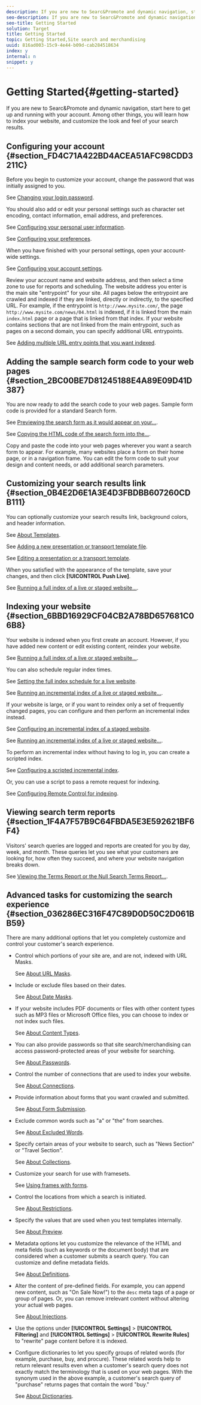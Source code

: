 ```yaml
---
description: If you are new to Searc&Promote and dynamic navigation, start here to get up and running with your account. Among other things, you will learn how to index your website, and customize the look and feel of your search results.
seo-description: If you are new to Searc&Promote and dynamic navigation, start here to get up and running with your account. Among other things, you will learn how to index your website, and customize the look and feel of your search results.
seo-title: Getting Started
solution: Target
title: Getting Started
topic: Getting Started,Site search and merchandising
uuid: 816ad003-15c9-4e44-b09d-cab284518634
index: y
internal: n
snippet: y
---
```


# Getting Started{#getting-started}

If you are new to Searc&Promote and dynamic navigation, start here to get up and running with your account. Among other things, you will learn how to index your website, and customize the look and feel of your search results.

## Configuring your account {#section_FD4C71A422BD4ACEA51AFC98CDD3211C}

Before you begin to customize your account, change the password that was initially assigned to you.

See [Changing your login password](c-about-settings-menu/c-about-my-profile-menu.md#task_F5FF13AAD1514FE997C8882D4537C0C9).

You should also add or edit your personal settings such as character set encoding, contact information, email address, and preferences.

See [Configuring your personal user information](c-about-settings-menu/c-about-my-profile-menu.md#task_A11A3BE2527B4204B896E04303B04AA6).

See [Configuring your preferences](c-about-settings-menu/c-about-my-profile-menu.md#task_5E06BF565C284C2EBBE18E10A1C4BFBB).

When you have finished with your personal settings, open your account-wide settings.

See [Configuring your account settings](c-about-settings-menu/c-about-account-options-menu.md#task_80A38D0C8E4F453395BD67B81E4B45D9).

Review your account name and website address, and then select a time zone to use for reports and scheduling. The website address you enter is the main site "entrypoint" for your site. All pages below the entrypoint are crawled and indexed if they are linked, directly or indirectly, to the specified URL. For example, if the entrypoint is `http://www.mysite.com/`, the page `http://www.mysite.com/news/04.html` is indexed, if it is linked from the main `index.html` page or a page that is linked from that index. If your website contains sections that are not linked from the main entrypoint, such as pages on a second domain, you can specify additional URL entrypoints.

See [Adding multiple URL entry points that you want indexed](c-about-settings-menu/c-about-crawling-menu.md#task_2338A47387D74CFDAC4D4EF4A367ED45).

## Adding the sample search form code to your web pages {#section_2BC00BE7D81245188E4A89E09D41D387}

You are now ready to add the search code to your web pages. Sample form code is provided for a standard Search form.

See [Previewing the search form as it would appear on your...](c-about-auto-complete.md#task_437B35EFA5424603A08AF8E79E6B4714).

See [Copying the HTML code of the search form into the...](c-about-auto-complete.md#task_A3A01EA800F24C0AA33902387E0362C7).

Copy and paste the code into your web pages wherever you want a search form to appear. For example, many websites place a form on their home page, or in a navigation frame. You can edit the form code to suit your design and content needs, or add additional search parameters.

## Customizing your search results link {#section_0B4E2D6E1A3E4D3FBDBB607260CDB111}

You can optionally customize your search results link, background colors, and header information.

See [About Templates](c-about-design-menu/c-about-templates.md#concept_06EB481B14864E18A8AE2BCD1D6EF0B5).

See [Adding a new presentation or transport template file](c-about-design-menu/c-about-templates.md#task_73199757B6E748CAA604902FF913F012).

See [Editing a presentation or a transport template](c-about-design-menu/c-about-templates.md#task_800E0E2265C34C028C92FEB5A1243EC3).

When you satisfied with the appearance of the template, save your changes, and then click **[!UICONTROL Push Live]**.

See [Running a full index of a live or staged website...](c-about-index-menu/c-about-full-index.md#task_F7FE04D8A1654A7787FCCA31B45EB42D).

## Indexing your website {#section_6BBD16929CF04CB2A78BD657681C06B8}

Your website is indexed when you first create an account. However, if you have added new content or edit existing content, reindex your website.

See [Running a full index of a live or staged website...](c-about-index-menu/c-about-full-index.md#task_F7FE04D8A1654A7787FCCA31B45EB42D).

You can also schedule regular index times.

See [Setting the full index schedule for a live website](c-about-index-menu/c-about-full-index.md#task_6760F3256D004A228B38968DF15421F0).

See [Running an incremental index of a live or staged website...](c-about-index-menu/c-about-incremental-index.md#task_9BFB6157F3884B2FAECB7E0E9CA318CB).

If your website is large, or if you want to reindex only a set of frequently changed pages, you can configure and then perform an incremental index instead.

See [Configuring an incremental index of a staged website](c-about-index-menu/c-about-incremental-index.md#task_46A367B0786C4C90BFFA5D3F95FD86C0).

See [Running an incremental index of a live or staged website...](c-about-index-menu/c-about-incremental-index.md#task_9BFB6157F3884B2FAECB7E0E9CA318CB).

To perform an incremental index without having to log in, you can create a scripted index.

See [Configuring a scripted incremental index](c-about-index-menu/c-about-scripted-index.md#task_05AE040FE75E40FFAA5E10B6B6D4D255).

Or, you can use a script to pass a remote request for indexing.

See [Configuring Remote Control for indexing](c-about-index-menu/c-about-remote-control-for-indexing.md#task_57C296258404448DA7A5ADC9B7232391).

## Viewing search term reports {#section_1F4A7F57B9C64FBDA5E3E592621BF6F4}

Visitors' search queries are logged and reports are created for you by day, week, and month. These queries let you see what your customers are looking for, how often they succeed, and where your website navigation breaks down.

See [Viewing the Terms Report or the Null Search Terms Report...](c-about-reports-menu/c-about-reports-menu.md#task_53B7ED1582DD4B0E8376546A7AFC789A).

## Advanced tasks for customizing the search experience {#section_036286EC316F47C89D0D50C2D061BB59}

There are many additional options that let you completely customize and control your customer's search experience.

* Control which portions of your site are, and are not, indexed with URL Masks.

  See [About URL Masks](c-about-settings-menu/c-about-crawling-menu.md#concept_8039DFC53FF3410AA494D602F71BA164). 
* Include or exclude files based on their dates.

  See [About Date Masks](c-about-settings-menu/c-about-crawling-menu.md#concept_F4F1F58A646F4A86B8650EC46FDCEF66). 
* If your website includes PDF documents or files with other content types such as MP3 files or Microsoft Office files, you can choose to index or not index such files.

  See [About Content Types](c-about-settings-menu/c-about-crawling-menu.md#concept_6FEA1355C0374500B4C53090C34A8A07). 
* You can also provide passwords so that site search/merchandising can access password-protected areas of your website for searching.

  See [About Passwords](c-about-settings-menu/c-about-crawling-menu.md#concept_3EDBD731725D46B891F834D4472774DC). 
* Control the number of connections that are used to index your website.

  See [About Connections](c-about-settings-menu/c-about-crawling-menu.md#concept_E2F3B7E7521147479E5948A94BB3A40B). 
* Provide information about forms that you want crawled and submitted.

  See [About Form Submission](c-about-settings-menu/c-about-crawling-menu.md#concept_CADD5D7CF373497DAA6F8564D7BC8502). 
* Exclude common words such as "a" or "the" from searches.

  See [About Excluded Words](c-about-linguistics-menu/c-about-excluded-words.md#concept_9DB67BD2F0DC43AC88741003D9F39812). 
* Specify certain areas of your website to search, such as "News Section" or "Travel Section".

  See [About Collections](c-about-settings-menu/c-about-searching-menu.md#concept_62E42ACE53D54EEE9273433B86259127). 
* Customize your search for use with framesets.

  See [Using frames with forms](c-appendices/c-searchforms.md#reference_82CDDDA1E37042E4849EBF7EA05407C5). 
* Control the locations from which a search is initiated.

  See [About Restrictions](c-about-settings-menu/c-about-searching-menu.md#concept_B5B527E04EBF4E9AB5956EEF881DDBF1). 
* Specify the values that are used when you test templates internally.

  See [About Preview](c-about-settings-menu/c-about-searching-menu.md#concept_DF293FD3B02C467F8842C8C21D62F294). 
* Metadata options let you customize the relevance of the HTML and meta fields (such as keywords or the document body) that are considered when a customer submits a search query. You can customize and define metadata fields.

  See [About Definitions](c-about-settings-menu/c-about-metadata-menu.md#concept_AE48035C210145169BE067D396975620). 
* Alter the content of pre-defined fields. For example, you can append new content, such as "On Sale Now!") to the `desc` meta tags of a page or group of pages. Or, you can remove irrelevant content without altering your actual web pages.

  See [About Injections](c-about-settings-menu/c-about-metadata-menu.md#concept_DA091920671948A0A893A26B3A2FAAE5). 

* Use the options under **[!UICONTROL Settings]** > **[!UICONTROL Filtering]** and **[!UICONTROL Settings]** > **[!UICONTROL Rewrite Rules]** to "rewrite" page content before it is indexed. 

* Configure dictionaries to let you specify groups of related words (for example, purchase, buy, and procure). These related words help to return relevant results even when a customer's search query does not exactly match the terminology that is used on your web pages. With the synonym used in the above example, a customer's search query of "purchase" returns pages that contain the word "buy."

  See [About Dictionaries](c-about-linguistics-menu/c-about-dictionaries.md#concept_B8028B71EC8144669614C64578EDB034).

